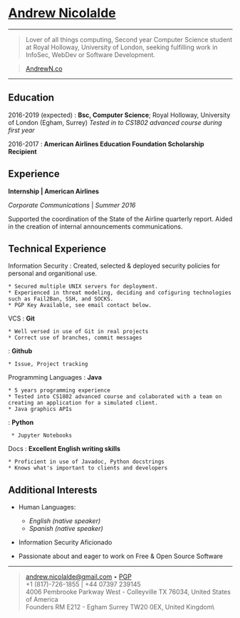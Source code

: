 [Andrew Nicolalde](https://andrewnicolalde.github.io/about/)
============

----

> Lover of all things computing, Second year Computer Science student at Royal Holloway, University of London, seeking fulfilling work in InfoSec, WebDev or Software Development.

> [AndrewN.co](http://andrewn.co/about/)

----

Education
---------

2016-2019 (expected)
:   **Bsc, Computer Science**; Royal Holloway, University of London (Egham, Surrey)
    *Tested in to CS1802 advanced course during first year*

2016-2017
:   **American Airlines Education Foundation Scholarship Recipient**

Experience
----------

**Internship | American Airlines**

*Corporate Communications* | *Summer 2016*

Supported the coordination of the State of the Airline quarterly report.
Aided in the creation of internal announcements communications.

Technical Experience
--------------------

Information Security
:   Created, selected & deployed security policies for personal and organitional use.

    * Secured multiple UNIX servers for deployment.
    * Experienced in threat modeling, deciding and cofiguring technologies such as Fail2Ban, SSH, and SOCKS.
    * PGP Key Available, see email contact below.

VCS
:   **Git**

    * Well versed in use of Git in real projects
    * Correct use of branches, commit messages

:   **Github**

    * Issue, Project tracking

Programming Languages
:   **Java**

    * 5 years programming experience
    * Tested into CS1802 advanced course and colaborated with a team on creating an application for a simulated client.
    * Java graphics APIs

:   **Python**

     * Jupyter Notebooks

Docs
:   **Excellent English writing skills**

    * Proficient in use of Javadoc, Python docstrings
    * Knows what's important to clients and developers


Additional Interests
----------------------------------------

* Human Languages:

     * *English (native speaker)*
     * *Spanish (native speaker)*

* Information Security Aficionado

* Passionate about and eager to work on Free & Open Source Software

----

> <andrew.nicolalde@gmail.com> • [PGP](https://pgp.mit.edu/pks/lookup?op=get&search=0xB53712A8C01E0060)\
> +1 (817)-726-1855 | +44 07397 239145\
> 4006 Pembrooke Parkway West - Colleyville TX 76034, United States of America\
> Founders RM E212 - Egham Surrey TW20 0EX, United Kingdom\
